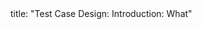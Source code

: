 <frontmatter>
title: "Test Case Design: Introduction: What"
</frontmatter>

<include src="index-body.md" boilerplate />
